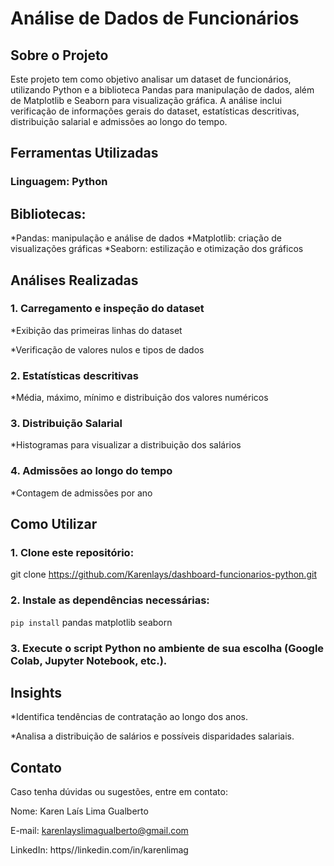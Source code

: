 # Análise de Dados de Funcionários
## Sobre o Projeto
Este projeto tem como objetivo analisar um dataset de funcionários, utilizando Python e a biblioteca Pandas para manipulação de dados, além de Matplotlib e Seaborn para visualização gráfica. A análise inclui verificação de informações gerais do dataset, estatísticas descritivas, distribuição salarial e admissões ao longo do tempo.

## Ferramentas Utilizadas
### Linguagem: Python
## Bibliotecas:
*Pandas: manipulação e análise de dados
*Matplotlib: criação de visualizações gráficas
*Seaborn: estilização e otimização dos gráficos

## Análises Realizadas
### 1. Carregamento e inspeção do dataset
*Exibição das primeiras linhas do dataset

*Verificação de valores nulos e tipos de dados
### 2. Estatísticas descritivas
*Média, máximo, mínimo e distribuição dos valores numéricos
### 3. Distribuição Salarial
*Histogramas para visualizar a distribuição dos salários
### 4. Admissões ao longo do tempo
*Contagem de admissões por ano

## Como Utilizar

### 1. Clone este repositório:

git clone https://github.com/Karenlays/dashboard-funcionarios-python.git

### 2. Instale as dependências necessárias:

`pip install` pandas matplotlib seaborn

### 3. Execute o script Python no ambiente de sua escolha (Google Colab, Jupyter Notebook, etc.).

## Insights
*Identifica tendências de contratação ao longo dos anos.

*Analisa a distribuição de salários e possíveis disparidades salariais.

## Contato
Caso tenha dúvidas ou sugestões, entre em contato:

Nome: Karen Laís Lima Gualberto

E-mail: karenlayslimagualberto@gmail.com

LinkedIn: https//linkedin.com/in/karenlimag

